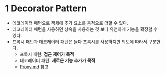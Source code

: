# 1 Decorator Pattern

* 데코레이터 패턴으로 객체에 추가 요소를 동적으로 더할 수 있다.
* 데코레이터 패턴을 사용하면 상속을 사용하는 것 보다 유연하게 기능을 확장할 수 있다.
* 프록시 패턴과 데코레이터 패턴은 둘다 프록시를 사용하지만 의도에 따라서 구분한다.
	* 프록시 패턴: **접근 제어가 목적**
	* 데코레이터 패턴: **새로운 기능 추가가 목적**
	* [Proxy.md](../Proxy/Proxy.md) 참고
